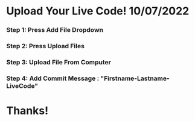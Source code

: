 # Upload Your Live Code! 10/07/2022

### Step 1: Press Add File Dropdown

### Step 2: Press Upload Files

### Step 3: Upload File From Computer

### Step 4: Add Commit Message : "Firstname-Lastname-LiveCode"

# **Thanks!**
